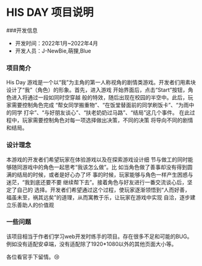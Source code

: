 # HIS DAY 项目说明

###开发信息

+ 开发时间：2022年1月~2022年4月
+ 开发人员：J-NewBie,萌狸,Blue

### 项目简介

His Day 游戏是一个以“我”为主角的第一人称视角的剧情类游戏。开发者们用素块设计了“我”（角色）的形象。首先，进入游戏 开始界面后，点击“Start”按钮，角色进入将通过一段如同时空穿越 般的特效，随后出现在校园的半空中。此后，玩家需要控制角色完成 “帮女同学搬重物”、“在饭堂替面前的同学刷饭卡”、“为雨中的同学 打伞”、“与好朋友谈心”、“扶老奶奶过马路”、“结局”这几个事件。 在此过程中，玩家需要控制角色对每一项选择做出决策，不同的决策 将导向不同的剧情和结局。

### 设计理念

本游戏的开发者们希望玩家在体验游戏以及在探索游戏设计细 节与做工的同时能够随同游戏中的角色一起思考“我该怎么做”。比 如当角色做了善事却没有得到圆满的结局的时候，或者是好心办了坏 事的时候，玩家能够与角色一样产生困惑与迷茫，“我到底还要不要 继续帮下去”。接着角色与好友进行一番交流谈心后，坚定了自己的 选择。开发者们希望通过这个过程，使玩家逐渐领悟到“人而好善， 福虽未至，祸其远矣”的道理，从而寓教于乐，让玩家在游戏中实现 自洽，逐步建立乐善助人的价值观

### 一些问题

该项目相当于作者们学习web开发时练手的项目。存在很多不足和可能的BUG。例如没有适配安卓端，没有适配除了1920*1080以外的其他页面大小等。

各位看官手下留情。:cry: